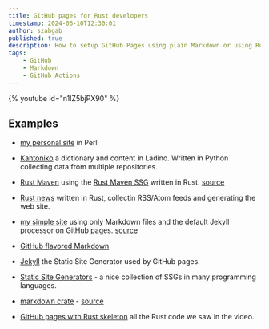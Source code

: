 ```yaml
---
title: GitHub pages for Rust developers
timestamp: 2024-06-10T12:30:01
author: szabgab
published: true
description: How to setup GitHub Pages using plain Markdown or using Rust.
tags:
    - GitHub
    - Markdown
    - GitHub Actions
---
```


{% youtube id="n1IZ5bjPX90" %}

## Examples

* [my personal site](https://szabgab.com/) in Perl
* [Kantoniko](https://kantoniko.com/) a dictionary and content in Ladino. Written in Python collecting data from multiple repositories.
* [Rust Maven](https://rust.code-maven.com/) using the [Rust Maven SSG](https://ssg.code-maven.com/) written in Rust. [source](https://github.com/szabgab/rust.code-maven.com/)
* [Rust news](https://rust-news.code-maven.com/) written in Rust, collectin RSS/Atom feeds and generating the web site.
* [my simple site](https://github.szabgab.com/) using only Markdown files and the default Jekyll processor on GitHub pages. [source](https://github.com/szabgab/real-szabgab.github.io)

* [GitHub flavored Markdown](https://github.github.com/gfm/)
* [Jekyll](https://jekyllrb.com/) the Static Site Generator used by GitHub pages.
* [Static Site Generators](https://jamstack.org/generators/) - a nice collection of SSGs in many programming languages.


* [markdown crate](https://crates.io/crates/markdown) - [source](https://github.com/wooorm/markdown-rs)

* [GitHub pages with Rust skeleton](https://github.com/szabgab/github-pages-with-rust-skeleton) all the Rust code we saw in the video.

